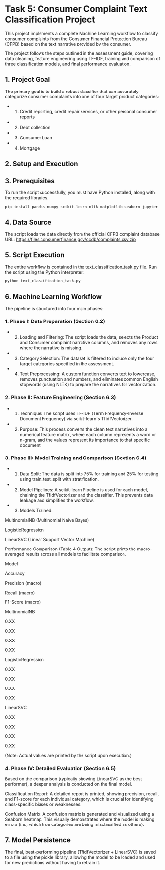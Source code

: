 # Task 5: Consumer Complaint Text Classification Project

This project implements a complete Machine Learning workflow to classify consumer complaints from the Consumer Financial Protection Bureau (CFPB) based on the text narrative provided by the consumer.

The project follows the steps outlined in the assessment guide, covering data cleaning, feature engineering using TF-IDF, training and comparison of three classification models, and final performance evaluation.

## 1. Project Goal

The primary goal is to build a robust classifier that can accurately categorize consumer complaints into one of four target product categories:

* 1. Credit reporting, credit repair services, or other personal consumer reports

* 2. Debt collection

* 3. Consumer Loan

* 4. Mortgage

## 2. Setup and Execution

## 3. Prerequisites

To run the script successfully, you must have Python installed, along with the required libraries.

```bash
pip install pandas numpy scikit-learn nltk matplotlib seaborn jupyter
```

## 4. Data Source

The script loads the data directly from the official CFPB complaint database URL:
https://files.consumerfinance.gov/ccdb/complaints.csv.zip

## 5. Script Execution

The entire workflow is contained in the text_classification_task.py file. Run the script using the Python interpreter:

```bash
python text_classification_task.py
```

## 6. Machine Learning Workflow

The pipeline is structured into four main phases:

### 1. Phase I: Data Preparation (Section 6.2)

* 2. Loading and Filtering: The script loads the data, selects the Product and Consumer complaint narrative columns, and removes any rows where the narrative is missing.

* 3. Category Selection: The dataset is filtered to include only the four target categories specified in the assessment.

* 4. Text Preprocessing: A custom function converts text to lowercase, removes punctuation and numbers, and eliminates common English stopwords (using NLTK) to prepare the narratives for vectorization.

### 2. Phase II: Feature Engineering (Section 6.3)

* 1. Technique: The script uses TF-IDF (Term Frequency-Inverse Document Frequency) via scikit-learn's TfidfVectorizer.

* 2. Purpose: This process converts the clean text narratives into a numerical feature matrix, where each column represents a word or n-gram, and the values represent its importance to that specific document.

### 3. Phase III: Model Training and Comparison (Section 6.4)

* 1. Data Split: The data is split into 75% for training and 25% for testing using train_test_split with stratification.

* 2. Model Pipelines: A scikit-learn Pipeline is used for each model, chaining the TfidfVectorizer and the classifier. This prevents data leakage and simplifies the workflow.

* 3. Models Trained:

MultinomialNB (Multinomial Naive Bayes)

LogisticRegression

LinearSVC (Linear Support Vector Machine)

Performance Comparison (Table 4 Output): The script prints the macro-averaged results across all models to facilitate comparison.

Model

Accuracy

Precision (macro)

Recall (macro)

F1-Score (macro)

MultinomialNB

0.XX

0.XX

0.XX

0.XX

LogisticRegression

0.XX

0.XX

0.XX

0.XX

LinearSVC

0.XX

0.XX

0.XX

0.XX

(Note: Actual values are printed by the script upon execution.)

### 4. Phase IV: Detailed Evaluation (Section 6.5)

Based on the comparison (typically showing LinearSVC as the best performer), a deeper analysis is conducted on the final model.

Classification Report: A detailed report is printed, showing precision, recall, and F1-score for each individual category, which is crucial for identifying class-specific biases or weaknesses.

Confusion Matrix: A confusion matrix is generated and visualized using a Seaborn heatmap. This visually demonstrates where the model is making errors (i.e., which true categories are being misclassified as others).

## 7. Model Persistence

The final, best-performing pipeline (TfidfVectorizer + LinearSVC) is saved to a file using the pickle library, allowing the model to be loaded and used for new predictions without having to retrain it.